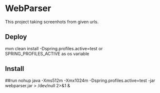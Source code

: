# WebParser

This project taking screenhots from given urls.


## Deploy

mvn clean install -Dspring.profiles.active=test
or SPRING_PROFILES_ACTIVE as os variable

## Install 


##run
nohup java  -Xms512m -Xmx1024m -Dspring.profiles.active=test -jar webparser.jar > /dev/null 2>&1 &